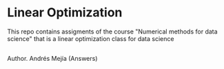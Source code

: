 # Linear Optimization

This repo contains assigments of the course "Numerical methods for data science" that is a linear optimization class for data science

##

Author. Andrés Mejía (Answers)